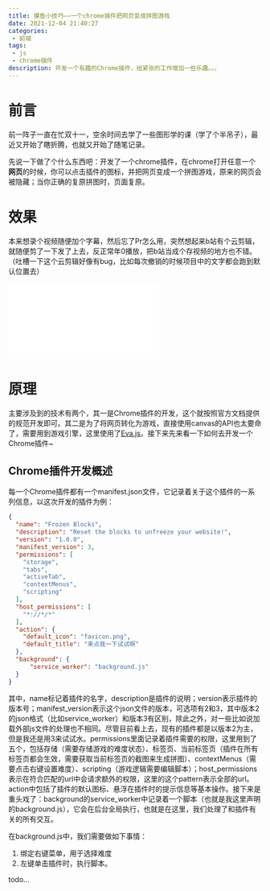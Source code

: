 ```yaml
---
title: 摸鱼小技巧——一个chrome插件把网页变成拼图游戏
date: 2021-12-04 21:40:27
categories:
 - 前端
tags:
 - js
 - chrome插件
description: 开发一个有趣的Chrome插件，给紧张的工作增加一些乐趣。。。
---
```

# 前言
前一阵子一直在忙双十一，空余时间去学了一些图形学的课（学了个半吊子），最近又开始了瞎折腾，也就又开始了随笔记录。

先说一下做了个什么东西吧：开发了一个chrome插件，在chrome打开任意一个**网页**的时候，你可以点击插件的图标，并把网页变成一个拼图游戏，原来的网页会被隐藏；当你正确的复原拼图时，页面复原。

# 效果
本来想录个视频随便加个字幕，然后忘了Pr怎么用，突然想起来b站有个云剪辑，就随便剪了一下发了上去，反正常年0播放，把b站当成个存视频的地方也不错。（吐槽一下这个云剪辑好像有bug，比如每次撤销的时候项目中的文字都会跑到默认位置去）

<iframe src="//player.bilibili.com/player.html?aid=719530466&bvid=BV18Q4y1i7Ex&cid=454758362&page=1" scrolling="no" border="0" frameborder="no" framespacing="0" allowfullscreen="true"> </iframe>

# 原理
主要涉及到的技术有两个，其一是Chrome插件的开发，这个就按照官方文档提供的规范开发即可。其二是为了将网页转化为游戏，直接使用canvas的API也太要命了，需要用到游戏引擎，这里使用了[Eva.js](https://eva.js.org/)。接下来先来看一下如何去开发一个Chrome插件~

## Chrome插件开发概述
每一个Chrome插件都有一个manifest.json文件，它记录着关于这个插件的一系列信息，以这次开发的插件为例：
``` json
{
  "name": "Frozen Blocks",
  "description": "Reset the blocks to unfreeze your website!",
  "version": "1.0.0",
  "manifest_version": 3,
  "permissions": [
    "storage",
    "tabs",
    "activeTab",
    "contextMenus",
    "scripting"
  ],
  "host_permissions": [
    "*://*/*"
  ],
  "action": {
    "default_icon": "favicon.png",
    "default_title": "来点我一下试试啊"
  },
  "background": {
      "service_worker": "background.js"
  }
}

```
其中，name标记着插件的名字，description是插件的说明；version表示插件的版本号；manifest_version表示这个json文件的版本，可选项有2和3，其中版本2的json格式（比如service_worker）和版本3有区别，除此之外，对一些比如说加载外部js文件的处理也不相同。尽管目前看上去，现有的插件都是以版本2为主，但是我还是用3来试试水。permissions里面记录着插件需要的权限，这里用到了五个，包括存储（需要存储游戏的难度状态）、标签页、当前标签页（插件在所有标签页都会生效，需要获取当前标签页的截图来生成拼图）、contextMenus（需要点击右键设置难度）、scripting（游戏逻辑需要编辑脚本）；host_permissions表示在符合匹配的url中会请求额外的权限，这里的这个pattern表示全部的url。action中包括了插件的默认图标、悬浮在插件时的提示信息等基本操作。接下来是重头戏了：background的service_worker中记录着一个脚本（也就是我这里声明的background.js），它会在后台全局执行，也就是在这里，我们处理了和插件有关的所有交互。

在background.js中，我们需要做如下事情：

1. 绑定右键菜单，用于选择难度
2. 左键单击插件时，执行脚本。

todo...


